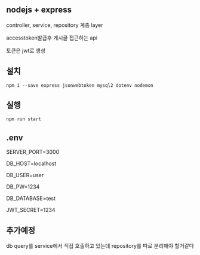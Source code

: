 ## nodejs + express 
controller, service, repository 계층 layer

accesstoken발급후 게시글 접근하는 api

토큰은 jwt로 생성

## 설치

    npm i --save express jsonwebtoken mysql2 dotenv nodemon

## 실행
    npm run start

## .env

SERVER_PORT=3000

DB_HOST=localhost

DB_USER=user

DB_PW=1234

DB_DATABASE=test

JWT_SECRET=1234

## 추가예정
db query를 service에서 직접 호출하고 있는데 repository를 따로 분리해야 할거같다
